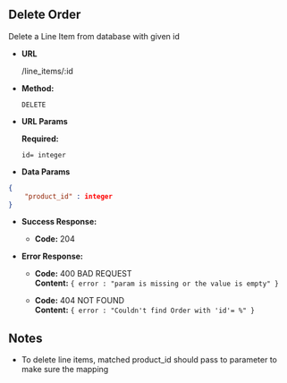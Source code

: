 **Delete Order**
----
  Delete a Line Item from database with given id

* **URL**

  /line_items/:id

* **Method:**

  `DELETE`
  
*  **URL Params**

   **Required:**
 
   `id= integer`

* **Data Params**

```json
{
	"product_id" : integer
}
```

* **Success Response:**

  * **Code:** 204 <br />
 
* **Error Response:**

  * **Code:** 400 BAD REQUEST <br />
    **Content:** `{ error : "param is missing or the value is empty" }`

  * **Code:** 404 NOT FOUND <br />
    **Content:** `{ error : "Couldn't find Order with 'id'= %" }`


## Notes

* To delete line items, matched product_id should pass to parameter to make sure the mapping
